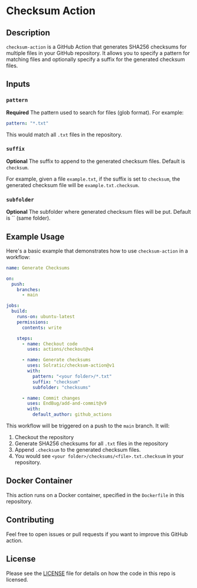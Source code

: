 # Checksum Action

## Description

`checksum-action` is a GitHub Action that generates SHA256 checksums for multiple files in your GitHub repository. It allows you to specify a pattern for matching files and optionally specify a suffix for the generated checksum files.

## Inputs

### `pattern`

**Required** The pattern used to search for files (glob format). For example:

```yaml
pattern: "*.txt"
```

This would match all `.txt` files in the repository.

### `suffix`

**Optional** The suffix to append to the generated checksum files. Default is `checksum`.

For example, given a file `example.txt`, if the suffix is set to `checksum`, the generated checksum file will be `example.txt.checksum`.

### `subfolder`

**Optional** The subfolder where generated checksum files will be put. Default is `` (same folder).

## Example Usage

Here's a basic example that demonstrates how to use `checksum-action` in a workflow:

```yaml
name: Generate Checksums

on:
  push:
    branches:
      - main

jobs:
  build:
    runs-on: ubuntu-latest
    permissions:
      contents: write

    steps:
      - name: Checkout code
        uses: actions/checkout@v4

      - name: Generate checksums
        uses: Solratic/checksum-action@v1
        with:
          pattern: "<your folder>/*.txt"
          suffix: "checksum"
          subfolder: "checksums"

      - name: Commit changes
        uses: EndBug/add-and-commit@v9
        with:
          default_author: github_actions
```

This workflow will be triggered on a push to the `main` branch. It will:

1. Checkout the repository
2. Generate SHA256 checksums for all `.txt` files in the repository
3. Append `.checksum` to the generated checksum files.
4. You would see `<your folder>/checksums/<file>.txt.checksum` in your repository.

## Docker Container

This action runs on a Docker container, specified in the `Dockerfile` in this repository.

## Contributing

Feel free to open issues or pull requests if you want to improve this GitHub action.

## License

Please see the [LICENSE](LICENSE.md) file for details on how the code in this repo is licensed.
